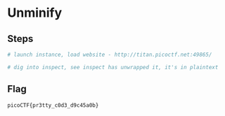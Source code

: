 # Unminify

## Steps
```bash
# launch instance, load website - http://titan.picoctf.net:49865/

# dig into inspect, see inspect has unwrapped it, it's in plaintext
```

## Flag
```
picoCTF{pr3tty_c0d3_d9c45a0b}
```